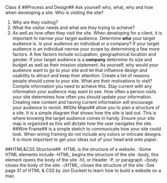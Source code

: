 Class 4
##Process and Design##
Ask yourself who, what, why and how when developing a site. 
Who is visiting the site?
1. Why are they visiting?
1. What the visitor needs and what are they trying to achieve?
1. As well as how often they visit the site.
When developing for a client, it is important to narrow your target audience. Determine **who** your target audience is. Is your audience an individual or a company? If your target audience is an individual narrow your scope by determining a few more factors.  A few factors include occupation, geographoical location and gender. 
If your target audience is a **company** determine its size and budget as well as their mission statement.
As yourself, why would your audience want to go to your site and let that influence design and usability to attract and keep their attention.
Create a list of reasons people should come to your site. What are their motivations to visit? Compile information you need to achieve this. Stay current with any information your audience may want to see. 
How often a person visits your site determines how often you should update your information. Creating new content and having current information will encourage your audience to revisit. 
##Site Maps## allow you to plan a structure of a site. It is a simple diagram that shows how the site is laid out. This is where knowing the target audience comes in handy. Ensure your site map is organized as this will dictate how the user navigates the site. 
##Wire Frame## is a simple sketch to communicate how your site could look. When wiring framing do not include any colors or intricate designs. It is more important to get your ideas out of your head and onto *paper*.  

##HTML&CSS Structure##
-HTML is the structure of a website. 
-Some HTML elements include
-HTML, begins the structure of the site
-body, this element opens the body of the site
-h1, or Header
-P, or paragraph
-/body closes the body of the site.
-/HTML, closes the structure of the site
-See page 31 of HTML & CSS by Jon Duckett to learn how to build a website on a mac.


 
 
 
 
 
 
 
 
 



